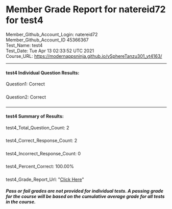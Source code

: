 # Member Grade Report for natereid72 for test4  
   
Member_Github_Account_Login: natereid72  
Member_Github_Account_ID 45366367  
Test_Name: test4  
Test_Date: Tue Apr 13 02:33:52 UTC 2021  
Course_URL: https://modernappsninja.github.io/vSphereTanzu301_vt4163/  
   
---  
#### test4 Individual Question Results:  
Question1: Correct  
#####  
Question2: Correct  
#####  
---  
#### test4 Summary of Results:  
test4_Total_Question_Count: 2  
#####  
test4_Correct_Response_Count: 2  
#####  
test4_Incorrect_Response_Count: 0  
#####  
test4_Percent_Correct: 100.00%  
#####  
test4_Grade_Report_Url: "[Click Here](https://github.com/modernappsninjas/natereid72/blob/main/static/userdata/courses/vSphereTanzu301_vt4163/grade_report.pr181.test4.md)"
##### Pass or fail grades are not provided for individual tests. A passing grade for the course will be based on the cumulative average grade for all tests in the course.  
